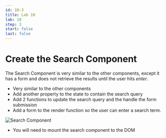 ```yaml
---
id: 10-3
title: Lab 10
lab: 10
step: 3
start: false
last: false
---
```


# Create the Search Component

The Search Component is very similar to the other components, except it has a form and does not retrieve the results until the user hits *enter*.

- Very similar to the other components
- Add another property to the state to contain the search query
- Add 2 functions to update the search query and the handle the form submission
- Add a form to the render function so the user can enter a search term.

![Search Component](/lab10/search-component.png)

- You will need to mount the search component to the DOM
